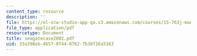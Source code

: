 ```yaml
---
content_type: resource
description: ''
file: https://ol-ocw-studio-app-qa.s3.amazonaws.com/courses/15-763j-manufacturing-system-and-supply-chain-design-spring-2005/33a398eb4b570f4407627b38f16a5163_seagatecase2002.pdf
file_type: application/pdf
resourcetype: Document
title: seagatecase2002.pdf
uid: 33a398eb-4b57-0f44-0762-7b38f16a5163
---
```

